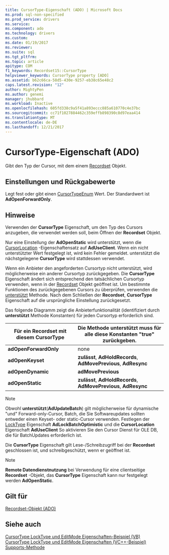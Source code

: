 ```yaml
---
title: CursorType-Eigenschaft (ADO) | Microsoft Docs
ms.prod: sql-non-specified
ms.prod_service: drivers
ms.service: 
ms.component: ado
ms.technology: drivers
ms.custom: 
ms.date: 01/19/2017
ms.reviewer: 
ms.suite: sql
ms.tgt_pltfrm: 
ms.topic: article
apitype: COM
f1_keywords: Recordset15::CursorType
helpviewer_keywords: CursorType property [ADO]
ms.assetid: b62c66ca-58d5-430e-9257-eb38c65e48c2
caps.latest.revision: "12"
author: MightyPen
ms.author: genemi
manager: jhubbard
ms.workload: Inactive
ms.openlocfilehash: 605fd338c9a5f41a893eccc885a610770c4e37bc
ms.sourcegitcommit: cc71f1027884462c359effb898390c8d97eaa414
ms.translationtype: MT
ms.contentlocale: de-DE
ms.lasthandoff: 12/21/2017
---
```

# <a name="cursortype-property-ado"></a>CursorType-Eigenschaft (ADO)
Gibt den Typ der Cursor, mit dem einem [Recordset](../../../ado/reference/ado-api/recordset-object-ado.md) Objekt.  
  
## <a name="settings-and-return-values"></a>Einstellungen und Rückgabewerte  
 Legt fest oder gibt einen [CursorTypeEnum](../../../ado/reference/ado-api/cursortypeenum.md) Wert. Der Standardwert ist **AdOpenForwardOnly**.  
  
## <a name="remarks"></a>Hinweise  
 Verwenden der **CursorType** Eigenschaft, um den Typ des Cursors anzugeben, die verwendet werden soll, beim Öffnen der **Recordset** Objekt.  
  
 Nur eine Einstellung der **AdOpenStatic** wird unterstützt, wenn die [CursorLocation](../../../ado/reference/ado-api/cursorlocation-property-ado.md) -Eigenschaftensatz auf **AdUseClient**. Wenn ein nicht unterstützter Wert festgelegt ist, wird kein Fehler gemeldet. unterstützt die nächstgelegene **CursorType** wird stattdessen verwendet.  
  
 Wenn ein Anbieter den angeforderten Cursortyp nicht unterstützt, wird möglicherweise ein anderer Cursortyp zurückgegeben. Die **CursorType** Eigenschaft ändert sich entsprechend den tatsächlichen Cursortyp verwenden, wenn in der [Recordset](../../../ado/reference/ado-api/recordset-object-ado.md) Objekt geöffnet ist. Um bestimmte Funktionen des zurückgegebenen Cursors zu überprüfen, verwenden die [unterstützt](../../../ado/reference/ado-api/supports-method.md) Methode. Nach dem Schließen der **Recordset**, **CursorType** Eigenschaft auf die ursprüngliche Einstellung zurückgesetzt.  
  
 Das folgende Diagramm zeigt die Anbieterfunktionalität (identifiziert durch **unterstützt** Methode Konstanten) für jeden Cursortyp erforderlich sind.  
  
|Für ein Recordset mit diesem CursorType|Die Methode unterstützt muss für alle diese Konstanten "true" zurückgeben.|  
|----------------------------------------|---------------------------------------------------------------------|  
|**adOpenForwardOnly**|none|  
|**adOpenKeyset**|**zulässt**, **AdHoldRecords**, **AdMovePrevious**, **AdResync**|  
|**adOpenDynamic**|**adMovePrevious**|  
|**adOpenStatic**|**zulässt**, **AdHoldRecords**, **AdMovePrevious**, **AdResync**|  
  
> [!NOTE]
>  Obwohl **unterstützt**(**AdUpdateBatch**) gilt möglicherweise für dynamische "und" Forward-only-Cursor, Batch, die Sie Softwareupdates sollten entweder einen Keyset- oder static-Cursor verwenden. Festlegen der [LockType](../../../ado/reference/ado-api/locktype-property-ado.md) Eigenschaft **AdLockBatchOptimistic** und die **CursorLocation** Eigenschaft **AdUseClient** So aktivieren Sie den Cursor Dienst für OLE DB, die für BatchUpdates erforderlich ist.  
  
 Die **CursorType** Eigenschaft gilt Lese-/Schreibzugriff bei der **Recordset** geschlossen ist, und schreibgeschützt, wenn er geöffnet ist.  
  
> [!NOTE]
>  **Remote Datendienstnutzung** bei Verwendung für eine clientseitige **Recordset** -Objekt, das **CursorType** Eigenschaft kann nur festgelegt werden **AdOpenStatic**.  
  
## <a name="applies-to"></a>Gilt für  
 [Recordset-Objekt (ADO)](../../../ado/reference/ado-api/recordset-object-ado.md)  
  
## <a name="see-also"></a>Siehe auch  
 [CursorType LockType und EditMode Eigenschaften-Beispiel (VB)](../../../ado/reference/ado-api/cursortype-locktype-and-editmode-properties-example-vb.md)   
 [CursorType LockType und EditMode Eigenschaften (VC++-Beispiel)](../../../ado/reference/ado-api/cursortype-locktype-and-editmode-properties-example-vc.md)   
 [Supports-Methode](../../../ado/reference/ado-api/supports-method.md)

